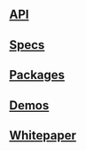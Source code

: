 ## [API](./api)
## [Specs](./specs)
## [Packages](./packages)
## [Demos][demos]
## [Whitepaper](./whitepaper)

<!-- defs -->
[demos]: https://uinix-ui-systems.netlify.app/
